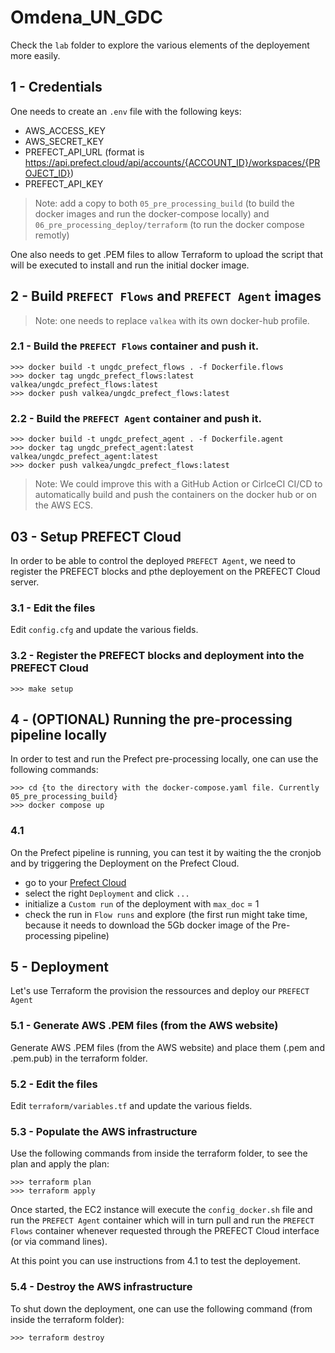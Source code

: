 # Omdena_UN_GDC

Check the `lab` folder to explore the various elements of the deployement more easily.

## 1 - Credentials
One needs to create an `.env` file with the following keys:
- AWS_ACCESS_KEY
- AWS_SECRET_KEY
- PREFECT_API_URL (format is https://api.prefect.cloud/api/accounts/{ACCOUNT_ID}/workspaces/{PROJECT_ID})
- PREFECT_API_KEY

> Note: add a copy to both `05_pre_processing_build` (to build the docker images and run the docker-compose locally) and `06_pre_processing_deploy/terraform` (to run the docker compose remotly)

One also needs to get .PEM files to allow Terraform to upload the script that will be executed to install and run the initial docker image.

## 2 - Build `PREFECT Flows` and `PREFECT Agent` images

> Note: one needs to replace `valkea` with its own docker-hub profile.

### 2.1 - Build the `PREFECT Flows` container and push it.
```code
>>> docker build -t ungdc_prefect_flows . -f Dockerfile.flows
>>> docker tag ungdc_prefect_flows:latest valkea/ungdc_prefect_flows:latest
>>> docker push valkea/ungdc_prefect_flows:latest
```

### 2.2 - Build the `PREFECT Agent` container and push it. 
```code
>>> docker build -t ungdc_prefect_agent . -f Dockerfile.agent
>>> docker tag ungdc_prefect_agent:latest valkea/ungdc_prefect_agent:latest
>>> docker push valkea/ungdc_prefect_flows:latest
```

> Note: We could improve this with a GitHub Action or CirlceCI CI/CD to automatically build and push the containers on the docker hub or on the AWS ECS.

## 03 - Setup PREFECT Cloud
In order to be able to control the deployed `PREFECT Agent`, we need to register the PREFECT blocks and pthe deployement on the PREFECT Cloud server.

### 3.1 - Edit the files
Edit `config.cfg` and update the various fields.

### 3.2 - Register the PREFECT blocks and deployment into the PREFECT Cloud
```code
>>> make setup
```

## 4 - (OPTIONAL) Running the pre-processing pipeline locally
In order to test and run the Prefect pre-processing locally, one can use the following commands:

```code
>>> cd {to the directory with the docker-compose.yaml file. Currently 05_pre_processing_build}
>>> docker compose up
```

### 4.1
On the Prefect pipeline is running, you can test it by waiting the the cronjob and by triggering the Deployment on the Prefect Cloud.

- go to your [Prefect Cloud](https://app.prefect.cloud)
- select the right `Deployment` and click `...` 
- initialize a `Custom run` of the deployment with `max_doc` = 1
- check the run in `Flow runs` and explore (the first run might take time, because it needs to download the 5Gb docker image of the Pre-processing pipeline)


## 5 - Deployment
Let's use Terraform the provision the ressources and deploy our `PREFECT Agent`

### 5.1 - Generate AWS .PEM files (from the AWS website)
Generate AWS .PEM files (from the AWS website) and place them (.pem and .pem.pub)  in the terraform folder.

### 5.2 - Edit the files
Edit `terraform/variables.tf` and update the various fields.

### 5.3 - Populate the AWS infrastructure

Use the following commands from inside the terraform folder, to see the plan and apply the plan:

```code
>>> terraform plan
>>> terraform apply
```

Once started, the EC2 instance will execute the `config_docker.sh` file and run the `PREFECT Agent` container which will in turn pull and run the `PREFECT Flows` container whenever requested through the PREFECT Cloud interface (or via command lines).

At this point you can use instructions from 4.1 to test the deployement.

### 5.4 - Destroy the AWS infrastructure
To shut down the deployment, one can use the following command (from inside the terraform folder):

```code
>>> terraform destroy
```
